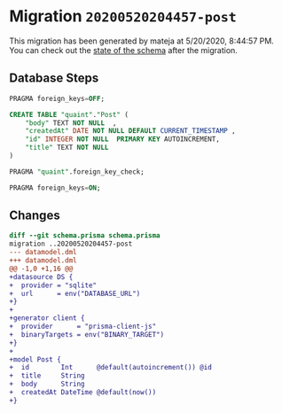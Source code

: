 # Migration `20200520204457-post`

This migration has been generated by mateja at 5/20/2020, 8:44:57 PM.
You can check out the [state of the schema](./schema.prisma) after the migration.

## Database Steps

```sql
PRAGMA foreign_keys=OFF;

CREATE TABLE "quaint"."Post" (
    "body" TEXT NOT NULL  ,
    "createdAt" DATE NOT NULL DEFAULT CURRENT_TIMESTAMP ,
    "id" INTEGER NOT NULL  PRIMARY KEY AUTOINCREMENT,
    "title" TEXT NOT NULL  
) 

PRAGMA "quaint".foreign_key_check;

PRAGMA foreign_keys=ON;
```

## Changes

```diff
diff --git schema.prisma schema.prisma
migration ..20200520204457-post
--- datamodel.dml
+++ datamodel.dml
@@ -1,0 +1,16 @@
+datasource DS {
+  provider = "sqlite"
+  url      = env("DATABASE_URL")
+}
+
+generator client {
+  provider      = "prisma-client-js"
+  binaryTargets = env("BINARY_TARGET")
+}
+
+model Post {
+  id        Int      @default(autoincrement()) @id
+  title     String
+  body      String
+  createdAt DateTime @default(now())
+}
```


